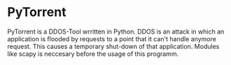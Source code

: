 # PyTorrent
PyTorrent is a DDOS-Tool wrritten in Python. DDOS is an attack in which an application is flooded by requests to a point that it can't handle anymore request. This causes a temporary shut-down of that application.
Modules like scapy is neccesary before the usage of this programm.
